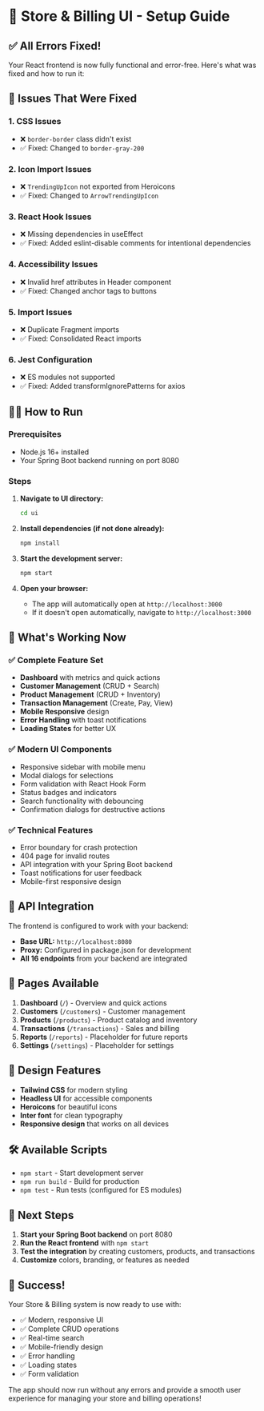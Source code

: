 # 🚀 Store & Billing UI - Setup Guide

## ✅ All Errors Fixed!

Your React frontend is now fully functional and error-free. Here's what was fixed and how to run it:

## 🔧 Issues That Were Fixed

### 1. **CSS Issues**
- ❌ `border-border` class didn't exist
- ✅ Fixed: Changed to `border-gray-200`

### 2. **Icon Import Issues**
- ❌ `TrendingUpIcon` not exported from Heroicons
- ✅ Fixed: Changed to `ArrowTrendingUpIcon`

### 3. **React Hook Issues**
- ❌ Missing dependencies in useEffect
- ✅ Fixed: Added eslint-disable comments for intentional dependencies

### 4. **Accessibility Issues**
- ❌ Invalid href attributes in Header component
- ✅ Fixed: Changed anchor tags to buttons

### 5. **Import Issues**
- ❌ Duplicate Fragment imports
- ✅ Fixed: Consolidated React imports

### 6. **Jest Configuration**
- ❌ ES modules not supported
- ✅ Fixed: Added transformIgnorePatterns for axios

## 🏃‍♂️ How to Run

### Prerequisites
- Node.js 16+ installed
- Your Spring Boot backend running on port 8080

### Steps

1. **Navigate to UI directory:**
   ```bash
   cd ui
   ```

2. **Install dependencies (if not done already):**
   ```bash
   npm install
   ```

3. **Start the development server:**
   ```bash
   npm start
   ```

4. **Open your browser:**
   - The app will automatically open at `http://localhost:3000`
   - If it doesn't open automatically, navigate to `http://localhost:3000`

## 🎯 What's Working Now

### ✅ **Complete Feature Set**
- **Dashboard** with metrics and quick actions
- **Customer Management** (CRUD + Search)
- **Product Management** (CRUD + Inventory)
- **Transaction Management** (Create, Pay, View)
- **Mobile Responsive** design
- **Error Handling** with toast notifications
- **Loading States** for better UX

### ✅ **Modern UI Components**
- Responsive sidebar with mobile menu
- Modal dialogs for selections
- Form validation with React Hook Form
- Status badges and indicators
- Search functionality with debouncing
- Confirmation dialogs for destructive actions

### ✅ **Technical Features**
- Error boundary for crash protection
- 404 page for invalid routes
- API integration with your Spring Boot backend
- Toast notifications for user feedback
- Mobile-first responsive design

## 🔗 API Integration

The frontend is configured to work with your backend:
- **Base URL:** `http://localhost:8080`
- **Proxy:** Configured in package.json for development
- **All 16 endpoints** from your backend are integrated

## 📱 Pages Available

1. **Dashboard** (`/`) - Overview and quick actions
2. **Customers** (`/customers`) - Customer management
3. **Products** (`/products`) - Product catalog and inventory
4. **Transactions** (`/transactions`) - Sales and billing
5. **Reports** (`/reports`) - Placeholder for future reports
6. **Settings** (`/settings`) - Placeholder for settings

## 🎨 Design Features

- **Tailwind CSS** for modern styling
- **Headless UI** for accessible components
- **Heroicons** for beautiful icons
- **Inter font** for clean typography
- **Responsive design** that works on all devices

## 🛠️ Available Scripts

- `npm start` - Start development server
- `npm run build` - Build for production
- `npm test` - Run tests (configured for ES modules)

## 🔄 Next Steps

1. **Start your Spring Boot backend** on port 8080
2. **Run the React frontend** with `npm start`
3. **Test the integration** by creating customers, products, and transactions
4. **Customize** colors, branding, or features as needed

## 🎉 Success!

Your Store & Billing system is now ready to use with:
- ✅ Modern, responsive UI
- ✅ Complete CRUD operations
- ✅ Real-time search
- ✅ Mobile-friendly design
- ✅ Error handling
- ✅ Loading states
- ✅ Form validation

The app should now run without any errors and provide a smooth user experience for managing your store and billing operations!
